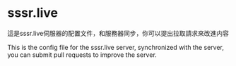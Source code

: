 # sssr.live
這是sssr.live伺服器的配置文件，和服務器同步，你可以提出拉取請求來改進内容

This is the config file for the sssr.live server, synchronized with the server, you can submit pull requests to improve the server.
